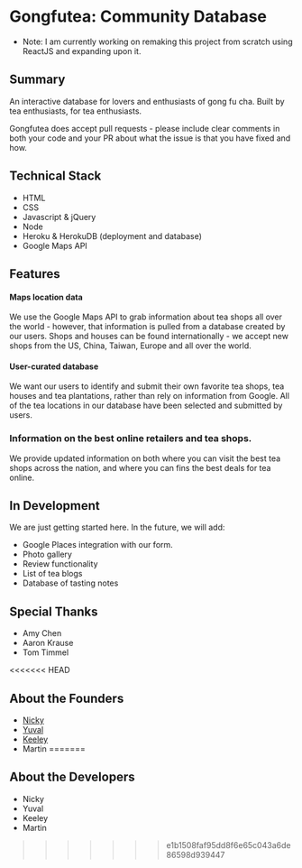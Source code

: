 
# Gongfutea: Community Database

* Note: I am currently working on remaking this project from scratch using ReactJS and expanding upon it.

## Summary
An interactive database for lovers and enthusiasts of gong fu cha. Built by tea enthusiasts, for tea enthusiasts. 

Gongfutea does accept pull requests - please include clear comments in both your code and your PR about what the issue is that you have fixed and how.

## Technical Stack
* HTML
* CSS
* Javascript & jQuery
* Node
* Heroku & HerokuDB (deployment and database)
* Google Maps API

## Features

#### Maps location data
We use the Google Maps API to grab information about tea shops all over the world - however, that information is pulled from a database created by our users. Shops and houses can be found internationally - we accept new shops from the US, China, Taiwan, Europe and all over the world.

#### User-curated database
We want our users to identify and submit their own favorite tea shops, tea houses and tea plantations, rather than rely on information from Google. All of the tea locations in our database have been selected and submitted by users.

### Information on the best online retailers and tea shops.
We provide updated information on both where you can visit the best tea shops across the nation, and where you can fins the best deals for tea online.


## In Development
We are just getting started here. In the future, we will add:
* Google Places integration with our form.
* Photo gallery
* Review functionality
* List of tea blogs
* Database of tasting notes

## Special Thanks
* Amy Chen
* Aaron Krause
* Tom Timmel

<<<<<<< HEAD
## About the Founders 
* [Nicky](https://github.com/NeversSync)
* [Yuval](https://github.com/themarquisdesheric)
* [Keeley](https://github.com/VerteDinde)
* Martin 
=======
## About the Developers
* Nicky
* Yuval
* Keeley
* Martin 
>>>>>>> e1b1508faf95dd8f6e65c043a6de86598d939447
